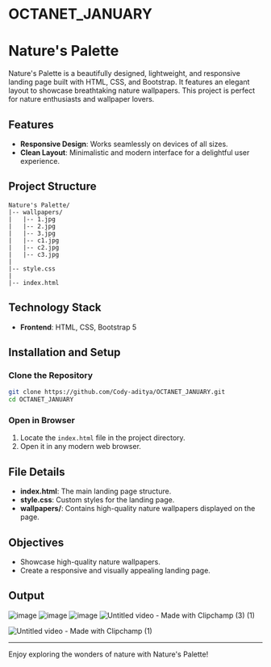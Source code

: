 # OCTANET_JANUARY
# Nature's Palette

Nature's Palette is a beautifully designed, lightweight, and responsive landing page built with HTML, CSS, and Bootstrap. It features an elegant layout to showcase breathtaking nature wallpapers. This project is perfect for nature enthusiasts and wallpaper lovers.

## Features

- **Responsive Design**: Works seamlessly on devices of all sizes.
- **Clean Layout**: Minimalistic and modern interface for a delightful user experience.

## Project Structure

```
Nature's Palette/
|-- wallpapers/
|   |-- 1.jpg
|   |-- 2.jpg
|   |-- 3.jpg
|   |-- c1.jpg
|   |-- c2.jpg
|   |-- c3.jpg
|
|-- style.css
|
|-- index.html
```

## Technology Stack

- **Frontend**: HTML, CSS, Bootstrap 5

## Installation and Setup

### Clone the Repository

```bash
git clone https://github.com/Cody-aditya/OCTANET_JANUARY.git
cd OCTANET_JANUARY
```

### Open in Browser

1. Locate the `index.html` file in the project directory.
2. Open it in any modern web browser.

## File Details

- **index.html**: The main landing page structure.
- **style.css**: Custom styles for the landing page.
- **wallpapers/**: Contains high-quality nature wallpapers displayed on the page.

## Objectives

- Showcase high-quality nature wallpapers.
- Create a responsive and visually appealing landing page.

## Output

![image](https://github.com/user-attachments/assets/4fd04913-1383-404c-9029-9c073eb70b11)
![image](https://github.com/user-attachments/assets/2dda36d2-0844-4a24-965d-a7ae27f39406)
![image](https://github.com/user-attachments/assets/e651ee12-e5a3-454f-baa0-2b61fba11330)
![Untitled video - Made with Clipchamp (3) (1)](https://github.com/user-attachments/assets/8a901470-276f-4eae-b20d-5bec8e5472be)


![Untitled video - Made with Clipchamp (1)](https://github.com/user-attachments/assets/29882165-cfc8-4c7c-8482-c4621392cdbc)



---

Enjoy exploring the wonders of nature with Nature's Palette!
